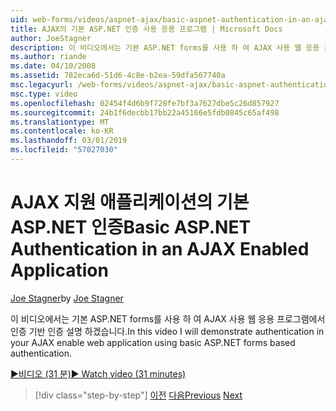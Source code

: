 ```yaml
---
uid: web-forms/videos/aspnet-ajax/basic-aspnet-authentication-in-an-ajax-enabled-application
title: AJAX의 기본 ASP.NET 인증 사용 응용 프로그램 | Microsoft Docs
author: JoeStagner
description: 이 비디오에서는 기본 ASP.NET forms를 사용 하 여 AJAX 사용 웹 응용 프로그램에서 인증 기반 인증 설명 하겠습니다.
ms.author: riande
ms.date: 04/10/2008
ms.assetid: 782eca6d-51d6-4c8e-b2ea-59dfa567740a
msc.legacyurl: /web-forms/videos/aspnet-ajax/basic-aspnet-authentication-in-an-ajax-enabled-application
msc.type: video
ms.openlocfilehash: 02454f4d6b9f728fe7bf3a7627dbe5c26d857927
ms.sourcegitcommit: 24b1f6decbb17bb22a45166e5fdb0845c65af498
ms.translationtype: MT
ms.contentlocale: ko-KR
ms.lasthandoff: 03/01/2019
ms.locfileid: "57027030"
---
```

<a name="basic-aspnet-authentication-in-an-ajax-enabled-application"></a><span data-ttu-id="ba962-103">AJAX 지원 애플리케이션의 기본 ASP.NET 인증</span><span class="sxs-lookup"><span data-stu-id="ba962-103">Basic ASP.NET Authentication in an AJAX Enabled Application</span></span>
====================
<span data-ttu-id="ba962-104">[Joe Stagner](https://github.com/JoeStagner)</span><span class="sxs-lookup"><span data-stu-id="ba962-104">by [Joe Stagner](https://github.com/JoeStagner)</span></span>

<span data-ttu-id="ba962-105">이 비디오에서는 기본 ASP.NET forms를 사용 하 여 AJAX 사용 웹 응용 프로그램에서 인증 기반 인증 설명 하겠습니다.</span><span class="sxs-lookup"><span data-stu-id="ba962-105">In this video I will demonstrate authentication in your AJAX enable web application using basic ASP.NET forms based authentication.</span></span>

[<span data-ttu-id="ba962-106">&#9654;비디오 (31 분)</span><span class="sxs-lookup"><span data-stu-id="ba962-106">&#9654; Watch video (31 minutes)</span></span>](https://channel9.msdn.com/Blogs/ASP-NET-Site-Videos/basic-aspnet-authentication-in-an-ajax-enabled-application)

> [!div class="step-by-step"]
> <span data-ttu-id="ba962-107">[이전](implement-infinite-data-patterns-in-ajax.md)
> [다음](how-to-dynamically-change-css-using-the-aspnet-ajax-updatepanel.md)</span><span class="sxs-lookup"><span data-stu-id="ba962-107">[Previous](implement-infinite-data-patterns-in-ajax.md)
[Next](how-to-dynamically-change-css-using-the-aspnet-ajax-updatepanel.md)</span></span>

